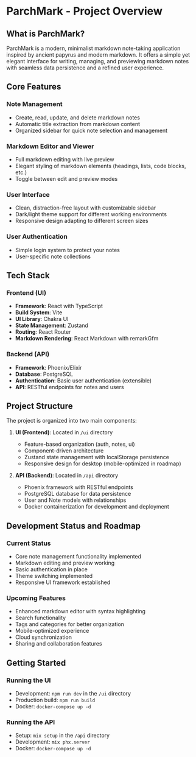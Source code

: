 # ParchMark - Project Overview

## What is ParchMark?

ParchMark is a modern, minimalist markdown note-taking application inspired by ancient papyrus and modern markdown. It offers a simple yet elegant interface for writing, managing, and previewing markdown notes with seamless data persistence and a refined user experience.

## Core Features

### Note Management
- Create, read, update, and delete markdown notes
- Automatic title extraction from markdown content
- Organized sidebar for quick note selection and management

### Markdown Editor and Viewer
- Full markdown editing with live preview
- Elegant styling of markdown elements (headings, lists, code blocks, etc.)
- Toggle between edit and preview modes

### User Interface
- Clean, distraction-free layout with customizable sidebar
- Dark/light theme support for different working environments
- Responsive design adapting to different screen sizes

### User Authentication
- Simple login system to protect your notes
- User-specific note collections

## Tech Stack

### Frontend (UI)
- **Framework**: React with TypeScript
- **Build System**: Vite
- **UI Library**: Chakra UI
- **State Management**: Zustand
- **Routing**: React Router
- **Markdown Rendering**: React Markdown with remarkGfm

### Backend (API)
- **Framework**: Phoenix/Elixir
- **Database**: PostgreSQL
- **Authentication**: Basic user authentication (extensible)
- **API**: RESTful endpoints for notes and users

## Project Structure

The project is organized into two main components:

1. **UI (Frontend)**: Located in `/ui` directory
   - Feature-based organization (auth, notes, ui)
   - Component-driven architecture
   - Zustand state management with localStorage persistence
   - Responsive design for desktop (mobile-optimized in roadmap)

2. **API (Backend)**: Located in `/api` directory
   - Phoenix framework with RESTful endpoints
   - PostgreSQL database for data persistence
   - User and Note models with relationships
   - Docker containerization for development and deployment

## Development Status and Roadmap

### Current Status
- Core note management functionality implemented
- Markdown editing and preview working
- Basic authentication in place
- Theme switching implemented
- Responsive UI framework established

### Upcoming Features
- Enhanced markdown editor with syntax highlighting
- Search functionality
- Tags and categories for better organization
- Mobile-optimized experience
- Cloud synchronization
- Sharing and collaboration features

## Getting Started

### Running the UI
- Development: `npm run dev` in the `/ui` directory
- Production build: `npm run build`
- Docker: `docker-compose up -d`

### Running the API
- Setup: `mix setup` in the `/api` directory
- Development: `mix phx.server`
- Docker: `docker-compose up -d`